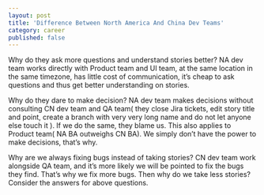 ```yaml
---
layout: post
title: 'Difference Between North America And China Dev Teams'
category: career
published: false
---
```


Why do they ask more questions and understand stories better?
NA dev team works directly with Product team and UI team, at the same location in the same timezone, has little cost of communication, it’s cheap to ask questions and thus get better understanding on stories.

Why do they dare to make decision?
NA dev team makes decisions without consulting CN dev team and QA team( they close Jira tickets, edit story title and point, create a branch with very very long name and do not let anyone else touch it ). If we do the same, they blame us. This also applies to Product team( NA BA outweighs CN BA). We simply don’t have the power to make decisions, that’s why.

Why are we always fixing bugs instead of taking stories?
CN dev team work alongside QA team, and it’s more likely we will be pointed to fix the bugs they find. That’s why we fix more bugs. Then why do we take less stories? Consider the answers for above questions.